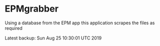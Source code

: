 # EPMgrabber
Using a database from the EPM app this application scrapes the files as required


Latest backup: Sun Aug 25 10:30:01 UTC 2019
